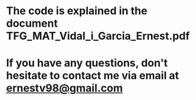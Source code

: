 # The code is explained in the document TFG_MAT_Vidal_i_Garcia_Ernest.pdf
# If you have any questions, don't hesitate to contact me via email at ernestv98@gmail.com
